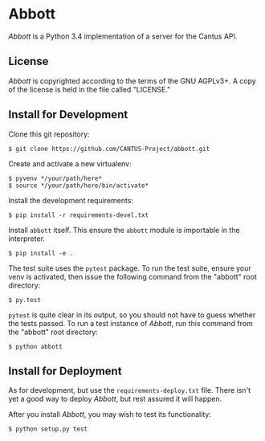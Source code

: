 Abbott
======

*Abbott* is a Python 3.4 implementation of a server for the Cantus API.

License
-------

*Abbott* is copyrighted according to the terms of the GNU AGPLv3+. A copy of the license is held in
the file called "LICENSE."

Install for Development
-----------------------

Clone this git repository:

    $ git clone https://github.com/CANTUS-Project/abbott.git

Create and activate a new virtualenv:

    $ pyvenv */your/path/here*
    $ source */your/path/here/bin/activate*

Install the development requirements:

    $ pip install -r requirements-devel.txt

Install ``abbott`` itself. This ensure the ``abbott`` module is importable in the interpreter.

    $ pip install -e .

The test suite uses the ``pytest`` package. To run the test suite, ensure your venv is activated,
then issue the following command from the "abbott" root directory:

    $ py.test

``pytest`` is quite clear in its output, so you should not have to guess whether the tests passed.
To run a test instance of *Abbott*, run this command from the "abbott" root directory:

    $ python abbott

Install for Deployment
----------------------

As for development, but use the ``requirements-deploy.txt`` file. There isn't yet a good way to
deploy *Abbott*, but rest assured it will happen.

After you install *Abbott*, you may wish to test its functionality:

    $ python setup.py test
